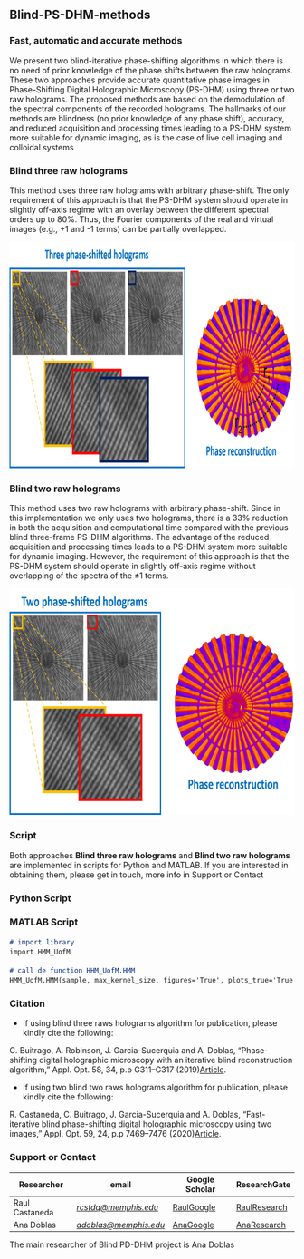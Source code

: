 ## Blind-PS-DHM-methods
### Fast, automatic and accurate methods 

We present two blind-iterative phase-shifting algorithms in which there is no need of prior knowledge of the phase shifts between the raw holograms. These two approaches provide accurate quantitative phase images in Phase-Shifting Digital Holographic Microscopy (PS-DHM) using  three or two raw holograms. The proposed methods are based on the demodulation of the spectral components of the recorded holograms. The hallmarks of our methods are blindness (no prior knowledge of any phase shift), accuracy, and reduced acquisition and processing times leading to a PS-DHM system more suitable for dynamic imaging, as is the case of live cell imaging and colloidal systems


### Blind three raw holograms

This method uses three raw holograms with arbitrary phase-shift. The only requirement of this approach is that the PS-DHM system should operate in slightly off-axis regime with an overlay between the different spectral orders up to 80%. Thus, the Fourier components of the real and virtual images (e.g., +1 and -1 terms) can be partially overlapped. 

<p align="center">
 <img src="images/trheeRawHolograms.png" alt="hi" class="inline" width="848" height="400"/> 
</p>

### Blind two raw holograms

This method uses two raw holograms with arbitrary phase-shift. Since in this implementation we only uses two holograms, there is a 33% reduction  in both the acquisition and computational time  compared with the previous blind three-frame PS-DHM algorithms. The advantage of the reduced acquisition and processing times leads to a PS-DHM system more suitable for dynamic imaging. However, the requirement of this approach is that the PS-DHM system should operate in slightly off-axis regime without overlapping of the spectra of the ±1 terms.

<p align="center">
 <img src="images/twoRawHolograms.png" alt="hi" class="inline" width="684" height="400"/>
</p>

### Script 
Both approaches **Blind three raw holograms** and **Blind two raw holograms** are implemented in scripts for Python and MATLAB. If you are interested in obtaining them, please get in touch, more info in Support or Contact

### Python Script 


### MATLAB Script 
```markdown
# import library
import HMM_UofM

# call de function HHM_UofM.HMM
HMM_UofM.HMM(sample, max_kernel_size, figures='True', plots_true='True', save_images='True')
```

### Citation
* If using blind three raws holograms algorithm for publication, please kindly cite the following:

 C. Buitrago, A. Robinson, J. Garcia-Sucerquia and A. Doblas, “Phase-shifting digital holographic microscopy with an iterative blind reconstruction algorithm,” Appl. Opt. 58, 34, p.p G311–G317 (2019)[Article](https://www.osapublishing.org/ao/abstract.cfm?uri=ao-58-34-G311).

* If using two blind two raws holograms algorithm for publication, please kindly cite the following:

R. Castaneda, C. Buitrago, J. Garcia-Sucerquia and A. Doblas, “Fast-iterative blind phase-shifting digital holographic microscopy using two images,” Appl. Opt. 59, 24, p.p 7469–7476 (2020)[Article](https://www.osapublishing.org/ao/abstract.cfm?uri=ao-59-24-7469).  


### Support or Contact

| Researcher  | email | Google Scholar | ResearchGate |
| ------------- | ------------- |-------------| -------------|
| Raul Castaneda | *rcstdq@memphis.edu* | [RaulGoogle](https://scholar.google.com/citations?user=RBtkL1oAAAAJ&hl=en) | [RaulResearch](https://www.researchgate.net/profile/Raul_Castaneda_Quintero)
| Ana Doblas| *adoblas@memphis.edu* | [AnaGoogle](https://scholar.google.es/citations?user=PvvDEMYAAAAJ&hl=en) | [AnaResearch](https://www.researchgate.net/profile/Ana_Doblas2) |

The main researcher of Blind PD-DHM project is Ana Doblas 
